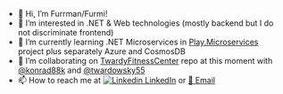 - 👋 Hi, I’m Furrman/Furmi!
- 👀 I’m interested in .NET & Web technologies (mostly backend but I do not discriminate frontend)
- 🌱 I’m currently learning .NET Microservices in [Play.Microservices]([https://github.com/Furrman/Play.Catalog](https://github.com/Play-Microservices)) project plus separately Azure and CosmosDB
- 💞️ I’m collaborating on [TwardyFitnessCenter](https://github.com/TwardyFitnessCenter) repo at this moment with [@konrad88k](https://github.com/konrad88k) and [@twardowsky55](https://github.com/twardowsky55)
- 📫 How to reach me at
[![Linkedin](https://i.stack.imgur.com/gVE0j.png) LinkedIn](https://www.linkedin.com/in/hubert-f-92237698/) or [📧 Email](mailto:furmanek.hubert@gmail.com)
